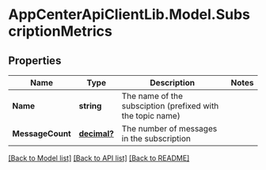# AppCenterApiClientLib.Model.SubscriptionMetrics
## Properties

Name | Type | Description | Notes
------------ | ------------- | ------------- | -------------
**Name** | **string** | The name of the subsciption (prefixed with the topic name) | 
**MessageCount** | [**decimal?**](BigDecimal.md) | The number of messages in the subscription | 

[[Back to Model list]](../README.md#documentation-for-models) [[Back to API list]](../README.md#documentation-for-api-endpoints) [[Back to README]](../README.md)


